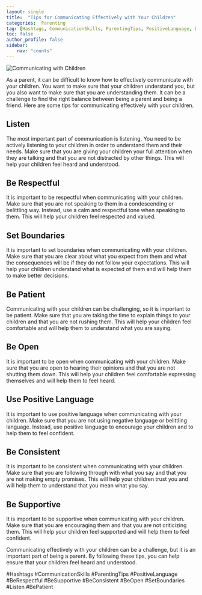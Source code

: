 ```yaml
---
layout: single
title:  "Tips for Communicating Effectively with Your Children"
categories:  Parenting
tag: [Hashtags, CommunicationSkills, ParentingTips, PositiveLanguage, BeRespectful, BeSupportive, BeConsistent, BeOpen, SetBoundaries, Listen, BePatient, ]
toc: false
author_profile: false
sidebar:
    nav: "counts"
---
```

    
![Communicating with Children](https://images.pexels.com/photos/163040/family-happy-smiling-children-163040.jpeg?auto=compress&cs=tinysrgb&dpr=2&h=750&w=1260)

As a parent, it can be difficult to know how to effectively communicate with your children. You want to make sure that your children understand you, but you also want to make sure that you are understanding them. It can be a challenge to find the right balance between being a parent and being a friend. Here are some tips for communicating effectively with your children.

## Listen

The most important part of communication is listening. You need to be actively listening to your children in order to understand them and their needs. Make sure that you are giving your children your full attention when they are talking and that you are not distracted by other things. This will help your children feel heard and understood.

## Be Respectful

It is important to be respectful when communicating with your children. Make sure that you are not speaking to them in a condescending or belittling way. Instead, use a calm and respectful tone when speaking to them. This will help your children feel respected and valued.

## Set Boundaries

It is important to set boundaries when communicating with your children. Make sure that you are clear about what you expect from them and what the consequences will be if they do not follow your expectations. This will help your children understand what is expected of them and will help them to make better decisions.

## Be Patient

Communicating with your children can be challenging, so it is important to be patient. Make sure that you are taking the time to explain things to your children and that you are not rushing them. This will help your children feel comfortable and will help them to understand what you are saying.

## Be Open

It is important to be open when communicating with your children. Make sure that you are open to hearing their opinions and that you are not shutting them down. This will help your children feel comfortable expressing themselves and will help them to feel heard.

## Use Positive Language

It is important to use positive language when communicating with your children. Make sure that you are not using negative language or belittling language. Instead, use positive language to encourage your children and to help them to feel confident.

## Be Consistent

It is important to be consistent when communicating with your children. Make sure that you are following through with what you say and that you are not making empty promises. This will help your children trust you and will help them to understand that you mean what you say.

## Be Supportive

It is important to be supportive when communicating with your children. Make sure that you are encouraging them and that you are not criticizing them. This will help your children feel supported and will help them to feel confident.

Communicating effectively with your children can be a challenge, but it is an important part of being a parent. By following these tips, you can help ensure that your children feel heard and understood.

#Hashtags
#CommunicationSkills #ParentingTips #PositiveLanguage #BeRespectful #BeSupportive #BeConsistent #BeOpen #SetBoundaries #Listen #BePatient